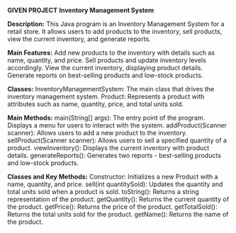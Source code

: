 **GIVEN PROJECT**
**Inventory Management System**

**Description:**
   This Java program is an Inventory Management System for a retail store. It allows users to add products to the inventory,
   sell products, view the current inventory, and generate reports.
 
**Main Features:**
   Add new products to the inventory with details such as name, quantity, and price.
   Sell products and update inventory levels accordingly.
   View the current inventory, displaying product details.
   Generate reports on best-selling products and low-stock products.

**Classes:**
   InventoryManagementSystem: The main class that drives the inventory management system.
   Product: Represents a product with attributes such as name, quantity, price, and total units sold.

**Main Methods:**
   main(String[] args): The entry point of the program. Displays a menu for users to interact with the system.
   addProduct(Scanner scanner): Allows users to add a new product to the inventory.
   sellProduct(Scanner scanner): Allows users to sell a specified quantity of a product.
   viewInventory(): Displays the current inventory with product details.
   generateReports(): Generates two reports - best-selling products and low-stock products.

**Classes and Key Methods:**
   Constructor: Initializes a new Product with a name, quantity, and price.
   sell(int quantitySold): Updates the quantity and total units sold when a product is sold.
   toString(): Returns a string representation of the product.
   getQuantity(): Returns the current quantity of the product.
   getPrice(): Returns the price of the product.
   getTotalSold(): Returns the total units sold for the product.
   getName(): Returns the name of the product.
 

